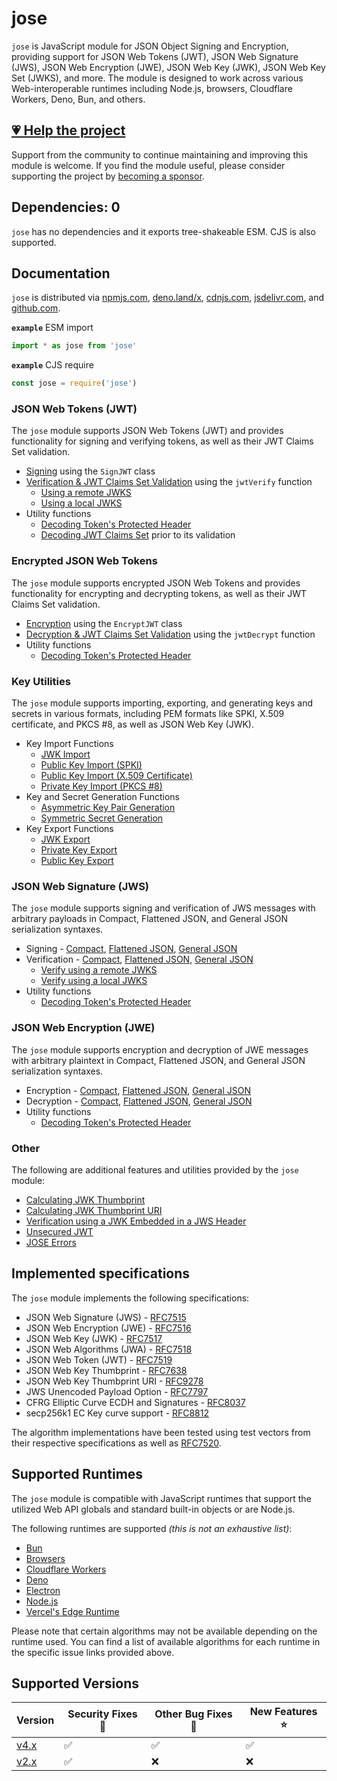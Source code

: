 # jose

`jose` is JavaScript module for JSON Object Signing and Encryption, providing support for JSON Web Tokens (JWT), JSON Web Signature (JWS), JSON Web Encryption (JWE), JSON Web Key (JWK), JSON Web Key Set (JWKS), and more. The module is designed to work across various Web-interoperable runtimes including Node.js, browsers, Cloudflare Workers, Deno, Bun, and others.

## [💗 Help the project](https://github.com/sponsors/panva)

Support from the community to continue maintaining and improving this module is welcome. If you find the module useful, please consider supporting the project by [becoming a sponsor](https://github.com/sponsors/panva).

## Dependencies: 0

`jose` has no dependencies and it exports tree-shakeable ESM. CJS is also supported.

## Documentation

`jose` is distributed via [npmjs.com](https://www.npmjs.com/package/jose), [deno.land/x](https://deno.land/x/jose), [cdnjs.com](https://cdnjs.com/libraries/jose), [jsdelivr.com](https://www.jsdelivr.com/package/npm/jose), and [github.com](https://github.com/panva/jose).

**`example`** ESM import
```js
import * as jose from 'jose'
```

**`example`** CJS require
```js
const jose = require('jose')
```

### JSON Web Tokens (JWT)

The `jose` module supports JSON Web Tokens (JWT) and provides functionality for signing and verifying tokens, as well as their JWT Claims Set validation.

- [Signing](docs/classes/jwt_sign.SignJWT.md) using the `SignJWT` class
- [Verification & JWT Claims Set Validation](docs/functions/jwt_verify.jwtVerify.md) using the `jwtVerify` function
  - [Using a remote JWKS](docs/functions/jwks_remote.createRemoteJWKSet.md)
  - [Using a local JWKS](docs/functions/jwks_local.createLocalJWKSet.md)
- Utility functions
  - [Decoding Token's Protected Header](docs/functions/util_decode_protected_header.decodeProtectedHeader.md)
  - [Decoding JWT Claims Set](docs/functions/util_decode_jwt.decodeJwt.md) prior to its validation

### Encrypted JSON Web Tokens

The `jose` module supports encrypted JSON Web Tokens and provides functionality for encrypting and decrypting tokens, as well as their JWT Claims Set validation.

- [Encryption](docs/classes/jwt_encrypt.EncryptJWT.md) using the `EncryptJWT` class
- [Decryption & JWT Claims Set Validation](docs/functions/jwt_decrypt.jwtDecrypt.md) using the `jwtDecrypt` function
- Utility functions
  - [Decoding Token's Protected Header](docs/functions/util_decode_protected_header.decodeProtectedHeader.md)

### Key Utilities

The `jose` module supports importing, exporting, and generating keys and secrets in various formats, including PEM formats like SPKI, X.509 certificate, and PKCS #8, as well as JSON Web Key (JWK).

- Key Import Functions
  - [JWK Import](docs/functions/key_import.importJWK.md)
  - [Public Key Import (SPKI)](docs/functions/key_import.importSPKI.md)
  - [Public Key Import (X.509 Certificate)](docs/functions/key_import.importX509.md)
  - [Private Key Import (PKCS #8)](docs/functions/key_import.importPKCS8.md)
- Key and Secret Generation Functions
  - [Asymmetric Key Pair Generation](docs/functions/key_generate_key_pair.generateKeyPair.md)
  - [Symmetric Secret Generation](docs/functions/key_generate_secret.generateSecret.md)
- Key Export Functions
  - [JWK Export](docs/functions/key_export.exportJWK.md)
  - [Private Key Export](docs/functions/key_export.exportPKCS8.md)
  - [Public Key Export](docs/functions/key_export.exportSPKI.md)

### JSON Web Signature (JWS)

The `jose` module supports signing and verification of JWS messages with arbitrary payloads in Compact, Flattened JSON, and General JSON serialization syntaxes.

- Signing - [Compact](docs/classes/jws_compact_sign.CompactSign.md), [Flattened JSON](docs/classes/jws_flattened_sign.FlattenedSign.md), [General JSON](docs/classes/jws_general_sign.GeneralSign.md)
- Verification - [Compact](docs/functions/jws_compact_verify.compactVerify.md), [Flattened JSON](docs/functions/jws_flattened_verify.flattenedVerify.md), [General JSON](docs/functions/jws_general_verify.generalVerify.md)
  - [Verify using a remote JWKS](docs/functions/jwks_remote.createRemoteJWKSet.md)
  - [Verify using a local JWKS](docs/functions/jwks_local.createLocalJWKSet.md)
- Utility functions
  - [Decoding Token's Protected Header](docs/functions/util_decode_protected_header.decodeProtectedHeader.md)

### JSON Web Encryption (JWE)

The `jose` module supports encryption and decryption of JWE messages with arbitrary plaintext in Compact, Flattened JSON, and General JSON serialization syntaxes.

- Encryption - [Compact](docs/classes/jwe_compact_encrypt.CompactEncrypt.md), [Flattened JSON](docs/classes/jwe_flattened_encrypt.FlattenedEncrypt.md), [General JSON](docs/classes/jwe_general_encrypt.GeneralEncrypt.md)
- Decryption - [Compact](docs/functions/jwe_compact_decrypt.compactDecrypt.md), [Flattened JSON](docs/functions/jwe_flattened_decrypt.flattenedDecrypt.md), [General JSON](docs/functions/jwe_general_decrypt.generalDecrypt.md)
- Utility functions
  - [Decoding Token's Protected Header](docs/functions/util_decode_protected_header.decodeProtectedHeader.md)

### Other

The following are additional features and utilities provided by the `jose` module:

- [Calculating JWK Thumbprint](docs/functions/jwk_thumbprint.calculateJwkThumbprint.md)
- [Calculating JWK Thumbprint URI](docs/functions/jwk_thumbprint.calculateJwkThumbprintUri.md)
- [Verification using a JWK Embedded in a JWS Header](docs/functions/jwk_embedded.EmbeddedJWK.md)
- [Unsecured JWT](docs/classes/jwt_unsecured.UnsecuredJWT.md)
- [JOSE Errors](docs/modules/util_errors.md)

## Implemented specifications

The `jose` module implements the following specifications:

- JSON Web Signature (JWS) - [RFC7515](https://www.rfc-editor.org/rfc/rfc7515)
- JSON Web Encryption (JWE) - [RFC7516](https://www.rfc-editor.org/rfc/rfc7516)
- JSON Web Key (JWK) - [RFC7517](https://www.rfc-editor.org/rfc/rfc7517)
- JSON Web Algorithms (JWA) - [RFC7518](https://www.rfc-editor.org/rfc/rfc7518)
- JSON Web Token (JWT) - [RFC7519](https://www.rfc-editor.org/rfc/rfc7519)
- JSON Web Key Thumbprint - [RFC7638](https://www.rfc-editor.org/rfc/rfc7638)
- JSON Web Key Thumbprint URI - [RFC9278](https://www.rfc-editor.org/rfc/rfc9278)
- JWS Unencoded Payload Option - [RFC7797](https://www.rfc-editor.org/rfc/rfc7797)
- CFRG Elliptic Curve ECDH and Signatures - [RFC8037](https://www.rfc-editor.org/rfc/rfc8037)
- secp256k1 EC Key curve support - [RFC8812](https://www.rfc-editor.org/rfc/rfc8812)

The algorithm implementations have been tested using test vectors from their respective specifications as well as [RFC7520](https://www.rfc-editor.org/rfc/rfc7520).

## Supported Runtimes

The `jose` module is compatible with JavaScript runtimes that support the utilized Web API globals and standard built-in objects or are Node.js.

The following runtimes are supported _(this is not an exhaustive list)_:
- [Bun](https://github.com/panva/jose/issues/471)
- [Browsers](https://github.com/panva/jose/issues/263)
- [Cloudflare Workers](https://github.com/panva/jose/issues/265)
- [Deno](https://github.com/panva/jose/issues/266)
- [Electron](https://github.com/panva/jose/issues/264)
- [Node.js](https://github.com/panva/jose/issues/262)
- [Vercel's Edge Runtime](https://github.com/panva/jose/issues/301)

Please note that certain algorithms may not be available depending on the runtime used. You can find a list of available algorithms for each runtime in the specific issue links provided above.

## Supported Versions

| Version | Security Fixes 🔑 | Other Bug Fixes 🐞 | New Features ⭐ |
| ------- | --------- | -------- | -------- |
| [v4.x](https://github.com/panva/jose/tree/v4.x) | ✅ | ✅ | ✅ |
| [v2.x](https://github.com/panva/jose/tree/v2.x) | ✅ | ❌ | ❌ |
